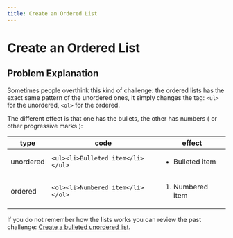 ```yaml
---
title: Create an Ordered List
---
```

# Create an Ordered List

## Problem Explanation
Sometimes people overthink this kind of challenge: the ordered lists has the exact same pattern of the unordered ones, it simply changes the tag: `<ul>` for the unordered, `<ol>` for the ordered.

The different effect is that one has the bullets, the other has numbers ( or other progressive marks ):

type | code | effect 
 --| --| --
unordered | `<ul><li>Bulleted item</li></ul>` | <ul><li>Bulleted item</li></ul>
ordered | `<ol><li>Numbered item</li></ol>` | <ol><li>Numbered item</li></ol>


If you do not remember how the lists works you can review the past challenge: [Create a bulleted unordered list](https://learn.freecodecamp.org/responsive-web-design/basic-html-and-html5/create-a-bulleted-unordered-list).
